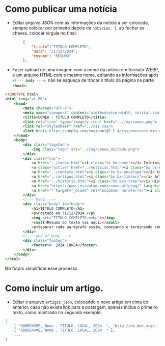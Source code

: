 # Como publicar uma notícia

- Editar arquivo JSON com as informações da notícia a ser colocada, sempre colocar por primeiro depois de `noticias: [`, ao fechar as chaves, colocar vírgula no final:
```json
    	{
			"titulo":"TITULO COMPLETO",
			"data": "31/12/2024",
			"resumo": "RESUMO"
		},
```

- Fazer upload de uma imagem com o nome da notícia em formato WEBP, e um arquivo HTML com o mesmo nome, editando as informações após `<!--- body --->`, não se esqueça de trocar o titulo da página na parte `<head>`:

```html
<!DOCTYPE html>
<html lang="pt-BR">
	<head>
		<meta charset="UTF-8">
		<meta name="viewport" content="width=device-width, initial-scale=1.0">
		<title>CONEA - TITULO COMPLETO</title>
		<link rel="icon" type="image/x-icon" href="../img/conea.png">
		<link rel="stylesheet" href="../css.css">
		<link href='https://unpkg.com/boxicons@2.1.4/css/boxicons.min.css' rel='stylesheet'>
	</head>
	<body>
		<div class="logoCon">
			<img class="logo" src="../img/conea_deitado.png">
		</div>
		<div class="nav">
			<a href="../index.html"><i class="bx bx-home"></i> Início</a>
			<a class="active" href="../noticias.html"><i class="bx bx-news"></i> Notícias</a>
			<a href="../contato.html"><i class="bx bx-envelope"></i> Contato</a>
			<a href="../artigos.html"><i class="bx bx-library"></i> Artigos</a>
			<a href="../historia.html"><i class="bx bxs-tree"></i> História</a>
			<a href="https://www.instagram.com/conea.utfprpg/" target="_blank" rel="noopener noreferrer"><i class="bx bxl-instagram"></i></a>
			<a href="" target="_blank" rel="noopener noreferrer"><i class="bx bxl-facebook"></i></a>
		</div> 
		<!--- body --->
		<div class="body" id="body">
			<h1>TITULO COMPLETO</h1>
			<p>Postado em 31/12/2024.</p>
			<img src="TITULO COMPLETO.webp"></img>
			<small>Resumo do texto vai aqui.</small>
			<p>Separar cada parágrafo assim, começando e terminando com as tags P</p>
		</div>
		<!--- end of body --->
		<div class="footer">
			<footer>©  2024 CONEA</footer>
		</div>
	</body>
</html>
```

No futuro simplificar esse processo.

# Como incluir um artigo.
- Editar o arquivo `artigos.json`, colocando o novo artigo em cima do anterior, caso não exista link para a postagem, apenas inclua o primeiro texto, como mostrado no segundo exemplo:
```json
[
	[ "SOBRENOME, Nome . TITULO. LOCAL, 2024. ", "http://dx.doi.org/.../" ],
	[ "SOBRENOME, Nome . TITULO. LOCAL, 2024. " ],
    ...
]
```
